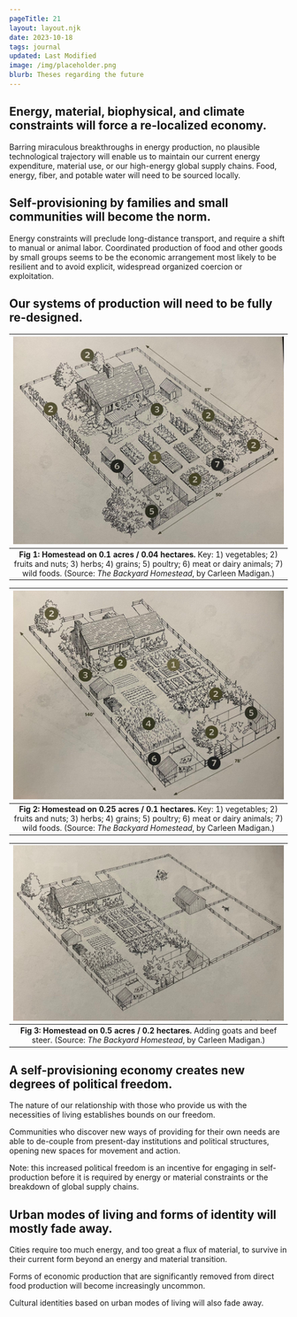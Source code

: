 ```yaml
---
pageTitle: 21
layout: layout.njk
date: 2023-10-18
tags: journal
updated: Last Modified
image: /img/placeholder.png
blurb: Theses regarding the future
---
```


## Energy, material, biophysical, and climate constraints will force a re-localized economy.

Barring miraculous breakthroughs in energy production, no plausible technological trajectory will enable us to maintain our current energy expenditure, material use, or our high-energy global supply chains.  Food, energy, fiber, and potable water will need to be sourced locally.     

## Self-provisioning by families and small communities will become the norm.

Energy constraints will preclude long-distance transport, and require a shift to manual or animal labor.  Coordinated production of food and other goods by small groups seems to be the economic arrangement most likely to be resilient and to avoid explicit, widespread organized coercion or exploitation. 

## Our systems of production will need to be fully re-designed.

| [![](/img/journal/self_tenth.jpg)](/img/journal/self_tenth.jpg) |
|:--:|
| **Fig 1: Homestead on 0.1 acres / 0.04 hectares.** Key: 1) vegetables; 2) fruits and nuts; 3) herbs; 4) grains; 5) poultry; 6) meat or dairy animals; 7) wild foods.  (Source: _The Backyard Homestead_, by Carleen Madigan.) |


| [![](/img/journal/self_quarter.jpg)](/img/journal/self_quarter.jpg) |
|:--:|
| **Fig 2: Homestead on 0.25 acres / 0.1 hectares.** Key: 1) vegetables; 2) fruits and nuts; 3) herbs; 4) grains; 5) poultry; 6) meat or dairy animals; 7) wild foods.  (Source: _The Backyard Homestead_, by Carleen Madigan.)  |


| [![](/img/journal/self_half.jpg)](/img/journal/self_half.jpg) |
|:--:|
| **Fig 3: Homestead on 0.5 acres / 0.2 hectares.** Adding goats and beef steer. (Source: _The Backyard Homestead_, by Carleen Madigan.) |

## A self-provisioning economy creates new degrees of political freedom.

The nature of our relationship with those who provide us with the necessities of living establishes bounds on our freedom.

Communities who discover new ways of providing for their own needs are able to de-couple from present-day institutions and political structures, opening new spaces for movement and action.

Note: this increased political freedom is an incentive for engaging in self-production before it is required by energy or material constraints or the breakdown of global supply chains.

## Urban modes of living and forms of identity will mostly fade away.

Cities require too much energy, and too great a flux of material, to survive in their current form beyond an energy and material transition.  

Forms of economic production that are significantly removed from direct food production will become increasingly uncommon.

Cultural identities based on urban modes of living will also fade away.
  

 








 


  
    

